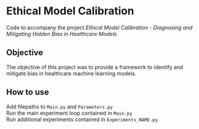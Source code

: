 # Ethical Model Calibration
Code to accompany the project *Ethical Model Calibration - Diagnosing and Mitigating Hidden Bias in Healthcare Models*
## Objective
The objective of this project was to provide a framework to identify and mitigate bias in healthcare machine learning models. 
## How to use
Add filepaths to `Main.py` and `Parameters.py`<br/>
Run the main experiment loop contained in `Main.py`<br/>
Run additional experiments contained in `Experiments_NAME.py`
